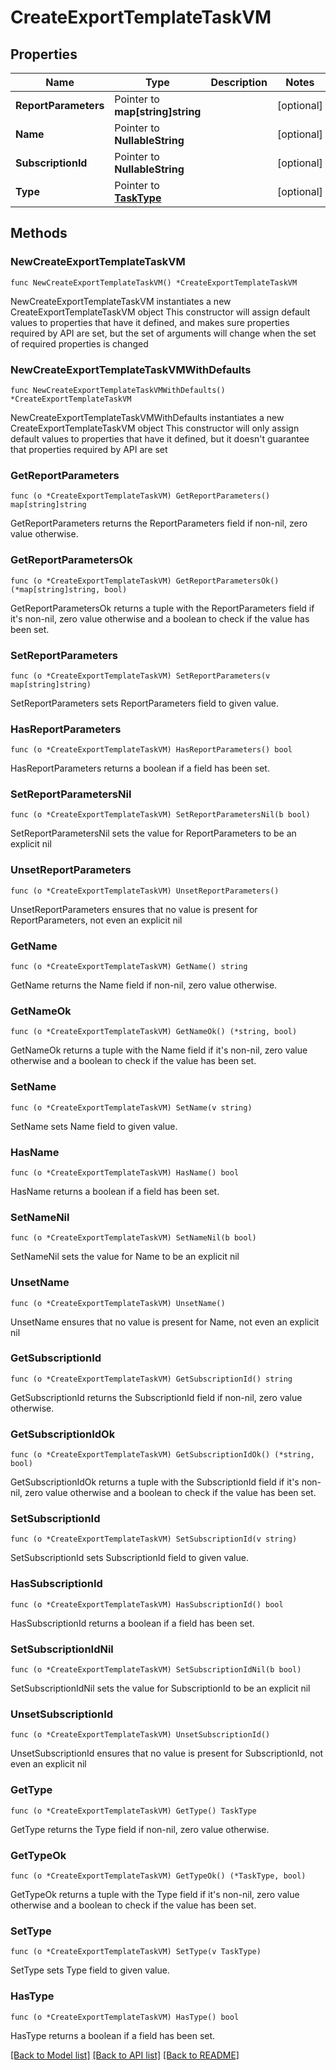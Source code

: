 # CreateExportTemplateTaskVM

## Properties

Name | Type | Description | Notes
------------ | ------------- | ------------- | -------------
**ReportParameters** | Pointer to **map[string]string** |  | [optional] 
**Name** | Pointer to **NullableString** |  | [optional] 
**SubscriptionId** | Pointer to **NullableString** |  | [optional] 
**Type** | Pointer to [**TaskType**](TaskType.md) |  | [optional] 

## Methods

### NewCreateExportTemplateTaskVM

`func NewCreateExportTemplateTaskVM() *CreateExportTemplateTaskVM`

NewCreateExportTemplateTaskVM instantiates a new CreateExportTemplateTaskVM object
This constructor will assign default values to properties that have it defined,
and makes sure properties required by API are set, but the set of arguments
will change when the set of required properties is changed

### NewCreateExportTemplateTaskVMWithDefaults

`func NewCreateExportTemplateTaskVMWithDefaults() *CreateExportTemplateTaskVM`

NewCreateExportTemplateTaskVMWithDefaults instantiates a new CreateExportTemplateTaskVM object
This constructor will only assign default values to properties that have it defined,
but it doesn't guarantee that properties required by API are set

### GetReportParameters

`func (o *CreateExportTemplateTaskVM) GetReportParameters() map[string]string`

GetReportParameters returns the ReportParameters field if non-nil, zero value otherwise.

### GetReportParametersOk

`func (o *CreateExportTemplateTaskVM) GetReportParametersOk() (*map[string]string, bool)`

GetReportParametersOk returns a tuple with the ReportParameters field if it's non-nil, zero value otherwise
and a boolean to check if the value has been set.

### SetReportParameters

`func (o *CreateExportTemplateTaskVM) SetReportParameters(v map[string]string)`

SetReportParameters sets ReportParameters field to given value.

### HasReportParameters

`func (o *CreateExportTemplateTaskVM) HasReportParameters() bool`

HasReportParameters returns a boolean if a field has been set.

### SetReportParametersNil

`func (o *CreateExportTemplateTaskVM) SetReportParametersNil(b bool)`

 SetReportParametersNil sets the value for ReportParameters to be an explicit nil

### UnsetReportParameters
`func (o *CreateExportTemplateTaskVM) UnsetReportParameters()`

UnsetReportParameters ensures that no value is present for ReportParameters, not even an explicit nil
### GetName

`func (o *CreateExportTemplateTaskVM) GetName() string`

GetName returns the Name field if non-nil, zero value otherwise.

### GetNameOk

`func (o *CreateExportTemplateTaskVM) GetNameOk() (*string, bool)`

GetNameOk returns a tuple with the Name field if it's non-nil, zero value otherwise
and a boolean to check if the value has been set.

### SetName

`func (o *CreateExportTemplateTaskVM) SetName(v string)`

SetName sets Name field to given value.

### HasName

`func (o *CreateExportTemplateTaskVM) HasName() bool`

HasName returns a boolean if a field has been set.

### SetNameNil

`func (o *CreateExportTemplateTaskVM) SetNameNil(b bool)`

 SetNameNil sets the value for Name to be an explicit nil

### UnsetName
`func (o *CreateExportTemplateTaskVM) UnsetName()`

UnsetName ensures that no value is present for Name, not even an explicit nil
### GetSubscriptionId

`func (o *CreateExportTemplateTaskVM) GetSubscriptionId() string`

GetSubscriptionId returns the SubscriptionId field if non-nil, zero value otherwise.

### GetSubscriptionIdOk

`func (o *CreateExportTemplateTaskVM) GetSubscriptionIdOk() (*string, bool)`

GetSubscriptionIdOk returns a tuple with the SubscriptionId field if it's non-nil, zero value otherwise
and a boolean to check if the value has been set.

### SetSubscriptionId

`func (o *CreateExportTemplateTaskVM) SetSubscriptionId(v string)`

SetSubscriptionId sets SubscriptionId field to given value.

### HasSubscriptionId

`func (o *CreateExportTemplateTaskVM) HasSubscriptionId() bool`

HasSubscriptionId returns a boolean if a field has been set.

### SetSubscriptionIdNil

`func (o *CreateExportTemplateTaskVM) SetSubscriptionIdNil(b bool)`

 SetSubscriptionIdNil sets the value for SubscriptionId to be an explicit nil

### UnsetSubscriptionId
`func (o *CreateExportTemplateTaskVM) UnsetSubscriptionId()`

UnsetSubscriptionId ensures that no value is present for SubscriptionId, not even an explicit nil
### GetType

`func (o *CreateExportTemplateTaskVM) GetType() TaskType`

GetType returns the Type field if non-nil, zero value otherwise.

### GetTypeOk

`func (o *CreateExportTemplateTaskVM) GetTypeOk() (*TaskType, bool)`

GetTypeOk returns a tuple with the Type field if it's non-nil, zero value otherwise
and a boolean to check if the value has been set.

### SetType

`func (o *CreateExportTemplateTaskVM) SetType(v TaskType)`

SetType sets Type field to given value.

### HasType

`func (o *CreateExportTemplateTaskVM) HasType() bool`

HasType returns a boolean if a field has been set.


[[Back to Model list]](../README.md#documentation-for-models) [[Back to API list]](../README.md#documentation-for-api-endpoints) [[Back to README]](../README.md)


